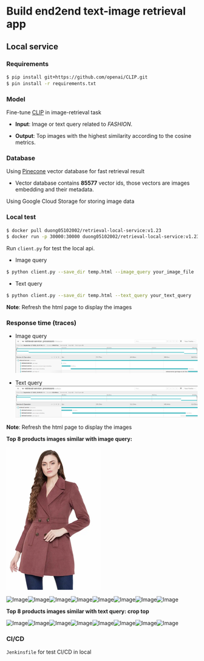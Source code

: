 # Build end2end text-image retrieval app

## Local service

### Requirements

```bash
$ pip install git+https://github.com/openai/CLIP.git
$ pin install -r requirements.txt
```

### Model

Fine-tune [CLIP](https://arxiv.org/abs/2103.00020) in image-retrieval task

+  **Input**: Image or text query related to *FASHION*.

+  **Output**: Top images with the highest similarity according to the cosine metrics.

### Database

Using [Pinecone](https://www.pinecone.io/) vector database for fast retrieval result
+ Vector database contains **85577** vector ids, those vectors are images embedding and their metadata.

Using Google Cloud Storage for storing image data

### Local test
```bash
$ docker pull duong05102002/retrieval-local-service:v1.23
$ docker run -p 30000:30000 duong05102002/retrieval-local-service:v1.23
```
Run `client.py` for test the local api.

+ Image query
```bash
$ python client.py --save_dir temp.html --image_query your_image_file
```
+ Text query
```bash
$ python client.py --save_dir temp.html --text_query your_text_query
```
**Note**: Refresh the html page to display the images

### Response time (traces)

+ Image query
![result](observable_systems/traces_image_query.png)

+ Text query
![result](observable_systems/traces_text_query.png)

**Note**: Refresh the html page to display the images

**Top 8 products images similar with image query:** 

![](app/images/woman_blazers.png)

<html>
    <body>
        <div class="image-grid">
<img src="https://storage.googleapis.com/fashion_image/168125.jpg" alt="Image" width="200" height="300"><img src="https://storage.googleapis.com/fashion_image/510624.jpg" alt="Image" width="200" height="300"><img src="https://storage.googleapis.com/fashion_image/919453.jpg" alt="Image" width="200" height="300"><img src="https://storage.googleapis.com/fashion_image/509864.jpg" alt="Image" width="200" height="300"><img src="https://storage.googleapis.com/fashion_image/1002845.jpg" alt="Image" width="200" height="300"><img src="https://storage.googleapis.com/fashion_image/6678.jpg" alt="Image" width="200" height="300"><img src="https://storage.googleapis.com/fashion_image/589519.jpg" alt="Image" width="200" height="300"><img src="https://storage.googleapis.com/fashion_image/67591.jpg" alt="Image" width="200" height="300">
        </body>
    </html>


**Top 8 products images similar with text query: crop top** 
<html>
    <body>
        <div class="image-grid">
<img src="https://storage.googleapis.com/fashion_image/640366.jpg" alt="Image" width="200" height="300"><img src="https://storage.googleapis.com/fashion_image/965820.jpg" alt="Image" width="200" height="300"><img src="https://storage.googleapis.com/fashion_image/607634.jpg" alt="Image" width="200" height="300"><img src="https://storage.googleapis.com/fashion_image/673682.jpg" alt="Image" width="200" height="300"><img src="https://storage.googleapis.com/fashion_image/615135.jpg" alt="Image" width="200" height="300"><img src="https://storage.googleapis.com/fashion_image/38530.jpg" alt="Image" width="200" height="300"><img src="https://storage.googleapis.com/fashion_image/455345.jpg" alt="Image" width="200" height="300"><img src="https://storage.googleapis.com/fashion_image/742095.jpg" alt="Image" width="200" height="300">
        </body>
    </html>
    
### CI/CD
`Jenkinsfile` for test CI/CD in local
